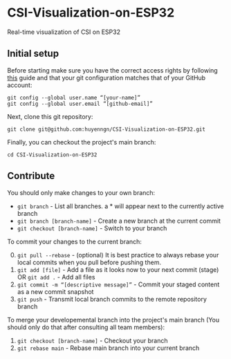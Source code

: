 # CSI-Visualization-on-ESP32
Real-time visualization of CSI on ESP32

## Initial setup

Before starting make sure you have the correct access rights by following [this](https://docs.github.com/authentication/connecting-to-github-with-ssh/generating-a-new-ssh-key-and-adding-it-to-the-ssh-agent) guide and that your git configuration matches that of your GitHub account:
```
git config --global user.name “[your-name]”
git config --global user.email “[github-email]”
```

Next, clone this git repository:
```
git clone git@github.com:huyenngn/CSI-Visualization-on-ESP32.git
```
Finally, you can checkout the project's main branch:
```
cd CSI-Visualization-on-ESP32
```

## Contribute

You should only make changes to your own branch:

* `git branch` - List all branches. a * will appear next to the currently active branch
* `git branch [branch-name]` - Create a new branch at the current commit
* `git checkout [branch-name]` - Switch to your branch

To commit your changes to the current branch:

0. `git pull --rebase` - (optional) It is best practice to always rebase your local commits when you pull before pushing them.
1. `git add [file]` - Add a file as it looks now to your next commit (stage) OR `git add .` - Add all files
2. `git commit -m “[descriptive message]”` - Commit your staged content as a new commit snapshot
3. `git push` - Transmit local branch commits to the remote repository branch

To merge your developemental branch into the project's main branch (You should only do that after consulting all team members):

1. `git checkout [branch-name]` - Checkout your branch
2. `git rebase main` - Rebase main branch into your current branch